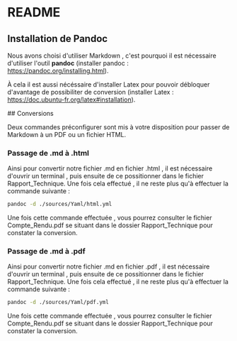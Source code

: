# README

## Installation de Pandoc

Nous avons choisi d'utiliser Markdown , c'est pourquoi il est nécessaire d'utiliser l'outil **pandoc** (installer pandoc : <https://pandoc.org/installing.html>).

À cela il est aussi nécéssaire d'installer Latex pour pouvoir débloquer d'avantage de possibiliter de conversion (installer Latex : <https://doc.ubuntu-fr.org/latex#installation>).

## Conversions

Deux commandes préconfigurer sont mis à votre disposition pour passer de Markdown à un PDF ou un fichier HTML.

### Passage de .md à .html

Ainsi pour convertir notre fichier .md en fichier .html , il est nécessaire d'ouvrir un terminal , puis ensuite de ce possitionner dans le fichier Rapport_Technique. Une fois cela effectué , il ne reste plus qu'à effectuer la commande suivante :

```Bash
pandoc -d ./sources/Yaml/html.yml
```

Une fois cette commande effectuée , vous pourrez consulter le fichier Compte_Rendu.pdf se situant dans le dossier Rapport_Technique pour constater la conversion.

### Passage de .md à .pdf

Ainsi pour convertir notre fichier .md en fichier .pdf , il est nécessaire d'ouvrir un terminal , puis ensuite de ce possitionner dans le fichier Rapport_Technique. Une fois cela effectué , il ne reste plus qu'à effectuer la commande suivante :

```Bash
pandoc -d ./sources/Yaml/pdf.yml
```

Une fois cette commande effectuée , vous pourrez consulter le fichier Compte_Rendu.pdf se situant dans le dossier Rapport_Technique pour constater la conversion.
